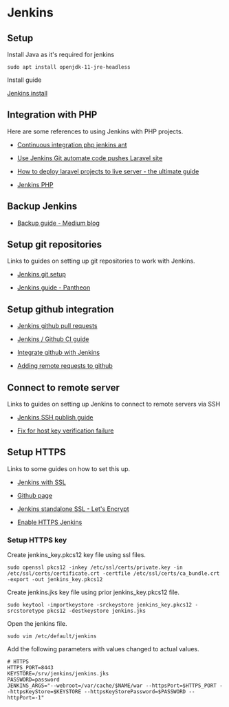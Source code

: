 # Jenkins

## Setup

Install Java as it's required for jenkins

```
sudo apt install openjdk-11-jre-headless
```

Install guide

[Jenkins install](https://wiki.jenkins.io/display/JENKINS/Installing+Jenkins+on+Ubuntu)

## Integration with PHP

Here are some references to using Jenkins with PHP projects.

- [Continuous integration php jenkins ant](https://snipe.net/2012/12/11/continuous-integration-php-jenkins-ant)

- [Use Jenkins Git automate code pushes Laravel site](https://www.shift8web.ca/2018/02/use-jenkins-git-automate-code-pushes-laravel-site)

- [How to deploy laravel projects to live server \- the ultimate guide](https://laraveldaily.com/how-to-deploy-laravel-projects-to-live-server-the-ultimate-guide)

- [Jenkins PHP](https://modess.io/jenkins-php)

## Backup Jenkins

- [Backup guide \- Medium blog](https://medium.com/@_oleksii_/how-to-backup-and-restore-jenkins-complete-guide-62fc2f99b457)

## Setup git repositories

Links to guides on setting up git repositories to work with Jenkins.

- [Jenkins git setup](https://www.thegeekstuff.com/2016/10/jenkins-git-setup)

- [Jenkins guide \- Pantheon](https://pantheon.io/docs/guides/jenkins)

## Setup github integration

- [Jenkins github pull requests](https://github.com/gitbucket/gitbucket/wiki/Setup-Jenkins-GitHub-pull-request-builder-plugin)

- [Jenkins / Github CI guide](https://resources.github.com/whitepapers/practical-guide-to-CI-with-Jenkins-and-GitHub)

- [Integrate github with Jenkins](https://www.blazemeter.com/blog/how-to-integrate-your-github-repository-to-your-jenkins-project)

- [Adding remote requests to github](https://help.github.com/en/github/using-git/adding-a-remote)

## Connect to remote server

Links to guides on setting up Jenkins to connect to remote servers via SSH

- [Jenkins SSH publish guide](https://plugins.jenkins.io/publish-over-ssh)

- [Fix for host key verification failure](https://www.edureka.co/community/11280/how-resolve-this-error-jenkins-host-key-verification-failed)

## Setup HTTPS

Links to some guides on how to set this up.

- [Jenkins with SSL](http://sam.gleske.net/blog/engineering/2016/05/04/jenkins-with-ssl.html)

- [Github page](https://gist.github.com/geraldvillorente/26acf3a351643c618125)

- [Jenkins standalone SSL \- Let's Encrypt](http://www.vhinandrich.com/blog/jenkins-standalone-ssl-lets-encrypt)

- [Enable HTTPS Jenkins](https://jansipke.nl/enable-https-jenkins)

### Setup HTTPS key

Create jenkins_key.pkcs12 key file using ssl files.

```
sudo openssl pkcs12 -inkey /etc/ssl/certs/private.key -in /etc/ssl/certs/certificate.crt -certfile /etc/ssl/certs/ca_bundle.crt -export -out jenkins_key.pkcs12
```

Create jenkins.jks key file using prior jenkins_key.pkcs12 file.

```
sudo keytool -importkeystore -srckeystore jenkins_key.pkcs12 -srcstoretype pkcs12 -destkeystore jenkins.jks
```

Open the jenkins file.

```
sudo vim /etc/default/jenkins
```

Add the following parameters with values changed to actual values.

```
# HTTPS
HTTPS_PORT=8443
KEYSTORE=/srv/jenkins/jenkins.jks
PASSWORD=password
JENKINS_ARGS="--webroot=/var/cache/$NAME/war --httpsPort=$HTTPS_PORT --httpsKeyStore=$KEYSTORE --httpsKeyStorePassword=$PASSWORD --httpPort=-1"
```
